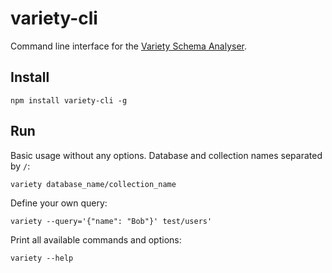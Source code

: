 # variety-cli

Command line interface for the [Variety Schema Analyser](https://github.com/variety/variety).

## Install
```
npm install variety-cli -g
```

## Run
Basic usage without any options. Database and collection names separated by ```/```:
```
variety database_name/collection_name
```

Define your own query:

```
variety --query='{"name": "Bob"}' test/users'
```

Print all available commands and options:

```
variety --help
```


